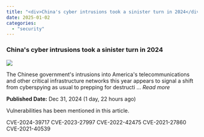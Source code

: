 ```yaml
---
title: "<div>China's cyber intrusions took a sinister turn in 2024</div>"
date: 2025-01-02
categories: 
  - "security"
---
```


### China's cyber intrusions took a sinister turn in 2024

![](https://upload.cvefeed.io/news/21708/thumbnail.jpg)

The Chinese government's intrusions into America's telecommunications and other critical infrastructure networks this year appears to signal a shift from cyberspying as usual to prepping for destructi ... _Read more_

**Published Date:** Dec 31, 2024 (1 day, 22 hours ago)

Vulnerabilities has been mentioned in this article.

CVE-2024-39717 CVE-2023-27997 CVE-2022-42475 CVE-2021-27860 CVE-2021-40539
